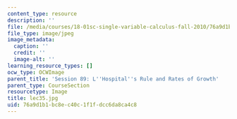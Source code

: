 ```yaml
---
content_type: resource
description: ''
file: /media/courses/18-01sc-single-variable-calculus-fall-2010/76a9d1b1bc8ec40c1f1fdcc6da8ca4c8_lec35.jpg
file_type: image/jpeg
image_metadata:
  caption: ''
  credit: ''
  image-alt: ''
learning_resource_types: []
ocw_type: OCWImage
parent_title: 'Session 89: L''Hospital''s Rule and Rates of Growth'
parent_type: CourseSection
resourcetype: Image
title: lec35.jpg
uid: 76a9d1b1-bc8e-c40c-1f1f-dcc6da8ca4c8
---
```

